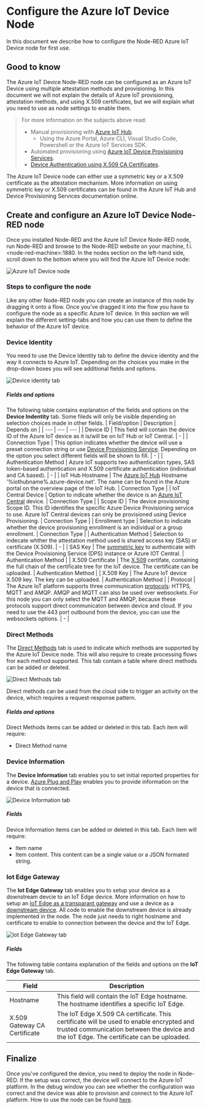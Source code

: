 # Configure the Azure IoT Device Node
In this document we describe how to configure the Node-RED Azure IoT Device node for first use.

## Good to know
The Azure IoT Device Node-RED node can be configured as an Azure IoT Device using multiple attestation methods and provisioning. In this document we will not explain the details of Azure IoT provisioning, attestation methods, and using X.509 certificates, but we will explain what you need to use as node settings to enable them.

>For more information on the subjects above read:
>* Manual provisioning with [Azure IoT Hub](https://docs.microsoft.com/en-us/azure/iot-hub/).
>    * Using the Azure Portal, Azure CLI, Visual Studio Code, Powershell or the Azure IoT Services SDK.
>* Automated provisioning using [Azure IoT Device Provisioning Services](https://docs.microsoft.com/en-us/azure/iot-dps/).
>* [Device Authentication using X.509 CA Certificates](https://docs.microsoft.com/en-us/azure/iot-hub/iot-hub-x509ca-overview).

The Azure IoT Device node can either use a symmetric key or a X.509 certificate as the attestation mechanism. More information on using symmetric key or X.509 certificates can be found in the Azure IoT Hub and Device Provisioning Services documentation online.

## Create and configure an Azure IoT Device Node-RED node
Once you installed Node-RED and the Azure IoT Device Node-RED node, run Node-RED and browse to the Node-RED website on your machine, f.i. &lt;node-red-machine&gt;:1880.
In the nodes section on the left-hand side, scroll down to the bottom where you will find the Azure IoT Device node: 

![Azure IoT Device node](images/node.png)

### Steps to configure the node
Like any other Node-RED node you can create an instance of this node by dragging it onto a flow. Once you've dragged it into the flow you have to configure the node as a specific Azure IoT device. In this section we will explain the different setting-tabs and how you can use them to define the behavior of the Azure IoT device.

### Device Identity
You need to use the Device Identity tab to define the device identity and the way it connects to Azure IoT. Depending on the choices you make in the drop-down boxes you will see additional fields and options.

![Device identity tab](images/device-identity-tab-00.png)

##### Fields and options
The following table contains explanation of the fields and options on the **Device Indentity** tab. Some fileds will only be visible depending on selection choices made in other fields.
| Field/option | Description | Depends on |
| --- | --- | --- |
| Device ID | This field will contain the device ID of the Azure IoT device as it is/will be on IoT Hub or IoT Central. | - |
| Connection Type | This option indicates whether the device will use a preset connection string or use [Device Provisioning Service](https://docs.microsoft.com/en-us/azure/iot-dps/). Depending on the option you select different fields will be shown to fill. | - |
| Authentication Method | Azure IoT supports two authentication types, SAS token-based authentication and X.509 certificate authentication (individual and CA based). | - |
| IoT Hub Hostname | The [Azure IoT Hub](https://docs.microsoft.com/en-us/azure/iot-hub/) Hostname '%iothubname%.azure-device.net'. The name can be found in the Azure portal on the overview page of the IoT Hub. | Connection Type |
| IoT Central Device | Option to indicate whether the device is an [Azure IoT Central](https://docs.microsoft.com/en-us/azure/iot-central/) device.  | Connection Type |
| Scope ID | The device provisioning Scope ID. This ID identifies the specific Azure Device Provisioning service to use. Azure IoT Central devices can only be provisioned using Device Provisioning. | Connection Type |
| Enrollment type | Selection to indicate whether the device provisioning enrollment is an individual or a group enrollment. | Connection Type |
| Authentication Method | Selection to indecate whther the attestation method used is shared access key (SAS) or certificate (X.509). | - |
| SAS Key | The [symmetric key](https://docs.microsoft.com/en-us/azure/iot-dps/concepts-symmetric-key-attestation) to authenticate with the Device Provisioning Service (DPS) instance or Azure IOT Central. | Authentication Method |
| X.509 Certificate | The [X.509](https://docs.microsoft.com/en-us/azure/iot-hub/iot-hub-x509ca-overview) certifate, containing the full chain of the certificate tree for the IoT device. The certificate can be uploaded. | Authentication Method |
| X.509 Key | The Azure IoT device X.509 key. The key can be uploaded. | Authentication Method |
| Protocol | The Azure IoT platform supports three communication [protocols](https://docs.microsoft.com/en-us/azure/iot-hub/iot-hub-devguide-protocols): HTTPS, MQTT and AMQP. AMQP and MQTT can also be used over websockets. For this node you can only select the MQTT and AMQP, because these protocols support direct communicaton between device and cloud. If you need to use the 443 port outbound from the device, you can use the websockets options. | - |

### Direct Methods
The [Direct Methods](https://docs.microsoft.com/en-us/azure/iot-hub/iot-hub-devguide-direct-methods) tab is used to indicate which methods are supported by the Azure IoT Device node. This will also require to create processing flows fror each method supported. This tab contain a table where direct methods can be added or deleted. 

![Direct Methods tab](images/direct-methods-tab-00.png)

Direct methods can be used from the cloud side to trigger an activity on the device, which requires a request-response pattern.

##### Fields and options
Direct Methods items can be added or deleted in this tab. Each item will require:
- Direct Method name

### Device Information
The **Device Information** tab enables you to set initial reported properties for a device. [Azure Plug and Play](https://docs.microsoft.com/en-us/azure/iot-pnp/) enables you to provide information on the device that is connected. 

![Device Information tab](images/device-information-tab-00.png)

##### Fields
Device Information items can be added or deleted in this tab. Each item will require:
- Item name
- Item content. This content can be a single value or a JSON formated string.

### Iot Edge Gateway
The **Iot Edge Gateway** tab enables you to setup your device as a downstream devcie to an IoT Edge device. More information on how to setup an [IoT Edge as a transparant gateway](https://docs.microsoft.com/en-us/azure/iot-edge/how-to-create-transparent-gateway) and use a device as a [downstream device](https://docs.microsoft.com/en-us/azure/iot-edge/how-to-authenticate-downstream-device). All code to enable the downstream device is already implemented in the node. The node just needs to right hostname and certificate to enable to connection between the device and the IoT Edge.

![Iot Edge Gateway tab](images/iot-edge-gateway-tab-00.png)

##### Fields
The following table contains explanation of the fields and options on the **IoT Edge Gateway** tab.

| Field | Description |
| --- | --- |
| Hostname | This field will contain the IoT Edge hostname. The hostname identifies a specific IoT Edge. |
| X.509 Gateway CA Certificate | The IoT Edge X.509 CA certificate. This certificate will be used to enable encrypted and trusted communication between the device and the IoT Edge. The certificate can be uploaded. |

## Finalize
Once you've configured the device, you need to deploy the node in Node-RED. If the setup was correct, the device will connect to the Azure IoT platform. In the debug window you can see whether the configuration was correct and the device was able to provision and connect to the Azure IoT platform. How to use the node can be found [here](./USE.md).